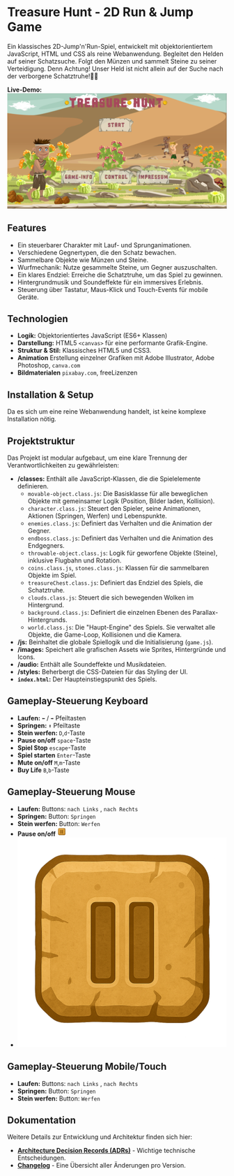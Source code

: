 # Treasure Hunt - 2D Run & Jump Game

Ein klassisches 2D-Jump'n'Run-Spiel, entwickelt mit objektorientiertem JavaScript, HTML und CSS als reine Webanwendung. 
Begleitet den Helden auf seiner Schatzsuche. Folgt den Münzen und sammelt Steine zu seiner Verteidigung. Denn Achtung! Unser Held ist nicht allein auf der Suche nach der verborgene Schatztruhe!🏴‍☠️

**Live-Demo:** [![Treasure Hunt Vorschau](https://raw.githubusercontent.com/LiaSab24/TreasureHunt/main/images/introTreasure.png)](https://liasab24.github.io/TreasureHunt/)


## Features
-   Ein steuerbarer Charakter mit Lauf- und Sprunganimationen.
-   Verschiedene Gegnertypen, die den Schatz bewachen.
-   Sammelbare Objekte wie Münzen und Steine.
-   Wurfmechanik: Nutze gesammelte Steine, um Gegner auszuschalten.
-   Ein klares Endziel: Erreiche die Schatztruhe, um das Spiel zu gewinnen.
-   Hintergrundmusik und Soundeffekte für ein immersives Erlebnis.
-   Steuerung über Tastatur, Maus-Klick und Touch-Events für mobile Geräte.

## Technologien
-   **Logik:** Objektorientiertes JavaScript (ES6+ Klassen)
-   **Darstellung:** HTML5 `<canvas>` für eine performante Grafik-Engine.
-   **Struktur & Stil:** Klassisches HTML5 und CSS3.
-   **Animation** Erstellung einzelner Grafiken mit Adobe Illustrator, Adobe Photoshop, `canva.com`
-   **Bildmaterialen** `pixabay.com`, freeLizenzen

## Installation & Setup
Da es sich um eine reine Webanwendung handelt, ist keine komplexe Installation nötig.

## Projektstruktur
Das Projekt ist modular aufgebaut, um eine klare Trennung der Verantwortlichkeiten zu gewährleisten:

-   **/classes:** Enthält alle JavaScript-Klassen, die die Spielelemente definieren.
    -   `movable-object.class.js`: Die Basisklasse für alle beweglichen Objekte mit gemeinsamer Logik (Position, Bilder laden, Kollision).
    -   `character.class.js`: Steuert den Spieler, seine Animationen, Aktionen (Springen, Werfen) und Lebenspunkte.
    -   `enemies.class.js`: Definiert das Verhalten und die Animation der Gegner.
    -   `endboss.class.js`: Definiert das Verhalten und die Animation des Endgegners.
    -   `throwable-object.class.js`: Logik für geworfene Objekte (Steine), inklusive Flugbahn und Rotation.
    -   `coins.class.js`, `stones.class.js`: Klassen für die sammelbaren Objekte im Spiel.
    -   `treasureChest.class.js`: Definiert das Endziel des Spiels, die Schatztruhe.
    -   `clouds.class.js`: Steuert die sich bewegenden Wolken im Hintergrund.
    -   `background.class.js`: Definiert die einzelnen Ebenen des Parallax-Hintergrunds.
    -   `world.class.js`: Die "Haupt-Engine" des Spiels. Sie verwaltet alle Objekte, die Game-Loop, Kollisionen und die Kamera.
-   **/js:** Beinhaltet die globale Spiellogik und die Initialisierung (`game.js`).
-   **/images:** Speichert alle grafischen Assets wie Sprites, Hintergründe und Icons.
-   **/audio:** Enthält alle Soundeffekte und Musikdateien.
-   **/styles:** Beherbergt die CSS-Dateien für das Styling der UI.
-   **`index.html`:** Der Haupteinstiegspunkt des Spiels.

## Gameplay-Steuerung Keyboard
-   **Laufen:** `⬅️` / `➡️` Pfeiltasten
-   **Springen:** `⬆️` Pfeiltaste
-   **Stein werfen:** `D`,`d`-Taste
-   **Pause on/off** `space`-Taste
-   **Spiel Stop** `escape`-Taste
-   **Spiel starten** `Enter`-Taste
-   **Mute on/off** `M`,`m`-Taste 
-   **Buy Life** `B`,`b`-Taste
  
## Gameplay-Steuerung Mouse 
-   **Laufen:** Buttons: ` nach Links ` , `nach Rechts`
-   **Springen:** Button: `Springen`
-   **Stein werfen:** Button: `Werfen`
-   **Pause on/off** <img src="https://raw.githubusercontent.com/LiaSab24/TreasureHunt/main/images/button/pause.PNG" width="20" height="20">
-    [![Treasure Hunt Vorschau](https://raw.githubusercontent.com/LiaSab24/TreasureHunt/main/images/button/pause.PNG)](https://liasab24.github.io/TreasureHunt/)

## Gameplay-Steuerung Mobile/Touch
-   **Laufen:** Buttons: ` nach Links ` , `nach Rechts`  
-   **Springen:** Button: `Springen`
-   **Stein werfen:** Button: `Werfen`

## Dokumentation
Weitere Details zur Entwicklung und Architektur finden sich hier:
- [**Architecture Decision Records (ADRs)**](./docs/adr/) - Wichtige technische Entscheidungen.
- [**Changelog**](./docs/CHANGELOG.md) - Eine Übersicht aller Änderungen pro Version.
